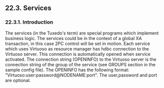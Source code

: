 <div>

<div>

<div>

<div>

## 22.3. Services

</div>

</div>

</div>

<div>

<div>

<div>

<div>

### 22.3.1. Introduction

</div>

</div>

</div>

The services (in the Tuxedo's term) are special programs which implement
business logic. The services could be in the context of a global XA
transaction, in this case 2PC control will be set in motion. Each
service which uses Virtuoso as resource manager has hdbc connection to
the Virtuoso server. This connection is automatically opened when
service activated. The connection string (OPENINFO) to the Virtuoso
server is the connection string of the group of the service (see GROUPS
section in the sample config file). The OPENINFO has the following
format: "Virtuoso:user:password@NODENAME:port". The user,password and
port are optional.

</div>

</div>
